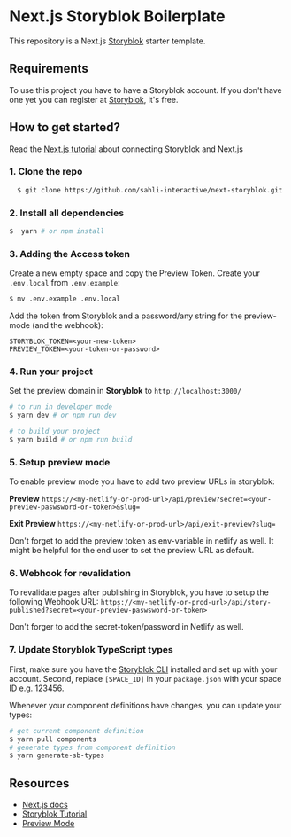# Next.js Storyblok Boilerplate

This repository is a Next.js [Storyblok](https://www.storyblok.com) starter template.

## Requirements

To use this project you have to have a Storyblok account. If you don't have one yet you can register at [Storyblok](https://www.storyblok.com), it's free.

## How to get started?

Read the [Next.js tutorial](https://www.storyblok.com/tp/add-a-headless-cms-to-next-js-in-5-minutes) about connecting Storyblok and Next.js

### 1. Clone the repo

```sh
  $ git clone https://github.com/sahli-interactive/next-storyblok.git
```

### 2. Install all dependencies

```sh
$  yarn # or npm install
```

### 3. Adding the Access token

Create a new empty space and copy the Preview Token.  Create your ```.env.local``` from  ```.env.example```:
```sh
$ mv .env.example .env.local
```
Add the token from Storyblok and a password/any string for the preview-mode (and the webhook):
```
STORYBLOK_TOKEN=<your-new-token>
PREVIEW_TOKEN=<your-token-or-password>
```

### 4. Run your project

Set the preview domain in <strong>Storyblok</strong> to `http://localhost:3000/`

```sh
# to run in developer mode
$ yarn dev # or npm run dev
```

```sh
# to build your project
$ yarn build # or npm run build
```

### 5. Setup preview mode

To enable preview mode you have to add two preview URLs in storyblok:

**Preview**
`https://<my-netlify-or-prod-url>/api/preview?secret=<your-preview-paswsword-or-token>&slug=`

**Exit Preview**
`https://<my-netlify-or-prod-url>/api/exit-preview?slug=`

Don't forget to add the preview token as env-variable in netlify as well.
It might be helpful for the end user to set the preview URL as default.

### 6. Webhook for revalidation

To revalidate pages after publishing in Storyblok, you have to setup the following Webhook URL:
`https://<my-netlify-or-prod-url>/api/story-published?secret=<your-preview-paswsword-or-token>`

Don't forger to add the secret-token/password in Netlify as well.

### 7. Update Storyblok TypeScript types

First, make sure you have the [Storyblok CLI](https://github.com/storyblok/storyblok-cli) installed and set up with your account. Second, replace `[SPACE_ID]` in your `package.json` with your space ID e.g. 123456.

Whenever your component definitions have changes, you can update your types:

```sh
# get current component definition
$ yarn pull components
# generate types from component definition
$ yarn generate-sb-types
```

## Resources

- [Next.js docs](https://nextjs.org/docs/#setup)
- [Storyblok Tutorial](https://www.storyblok.com/tp/add-a-headless-cms-to-next-js-in-5-minutes)
- [Preview Mode](https://nextjs.org/docs/advanced-features/preview-mode)


